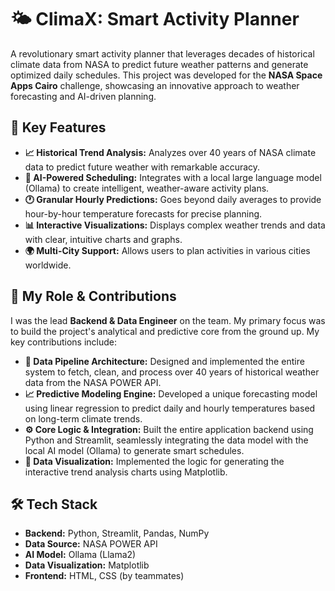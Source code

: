 # 🌤️ ClimaX: Smart Activity Planner


A revolutionary smart activity planner that leverages decades of historical climate data from NASA to predict future weather patterns and generate optimized daily schedules. This project was developed for the **NASA Space Apps Cairo** challenge, showcasing an innovative approach to weather forecasting and AI-driven planning.

## 🚀 Key Features

- **📈 Historical Trend Analysis:** Analyzes over 40 years of NASA climate data to predict future weather with remarkable accuracy.
- **🤖 AI-Powered Scheduling:** Integrates with a local large language model (Ollama) to create intelligent, weather-aware activity plans.
- **🕐 Granular Hourly Predictions:** Goes beyond daily averages to provide hour-by-hour temperature forecasts for precise planning.
- **📊 Interactive Visualizations:** Displays complex weather trends and data with clear, intuitive charts and graphs.
- **🌍 Multi-City Support:** Allows users to plan activities in various cities worldwide.



## 🤖 My Role & Contributions

I was the lead **Backend & Data Engineer** on the team. My primary focus was to build the project's analytical and predictive core from the ground up. My key contributions include:

- **🔗 Data Pipeline Architecture:** Designed and implemented the entire system to fetch, clean, and process over 40 years of historical weather data from the NASA POWER API.
- **📈 Predictive Modeling Engine:** Developed a unique forecasting model using linear regression to predict daily and hourly temperatures based on long-term climate trends.
- **⚙️ Core Logic & Integration:** Built the entire application backend using Python and Streamlit, seamlessly integrating the data model with the local AI model (Ollama) to generate smart schedules.
- **🔧 Data Visualization:** Implemented the logic for generating the interactive trend analysis charts using Matplotlib.

## 🛠️ Tech Stack

- **Backend:** Python, Streamlit, Pandas, NumPy
- **Data Source:** NASA POWER API
- **AI Model:** Ollama (Llama2)
- **Data Visualization:** Matplotlib
- **Frontend:** HTML, CSS (by teammates)




